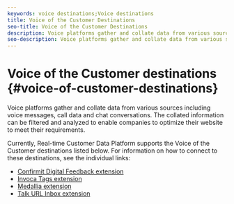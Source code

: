 ```yaml
---
keywords: voice destinations;Voice destinations
title: Voice of the Customer Destinations
seo-title: Voice of the Customer Destinations
description: Voice platforms gather and collate data from various sources including voice messages, call data and chat conversations. The collated information can be filtered and analyzed to enable companies to optimize their website to meet their requirements.
seo-description: Voice platforms gather and collate data from various sources including voice messages, call data and chat conversations. The collated information can be filtered and analyzed to enable companies to optimize their website to meet their requirements.
---
```


# Voice of the Customer destinations {#voice-of-customer-destinations}

Voice platforms gather and collate data from various sources including voice messages, call data and chat conversations. The collated information can be filtered and analyzed to enable companies to optimize their website to meet their requirements.

Currently, Real-time Customer Data Platform supports the Voice of the Customer destinations listed below. For information on how to connect to these destinations, see the individual links:

* [Confirmit Digital Feedback extension](confirmit-digital-feedback-extension.md)
* [Invoca Tags extension](/help/rtcdp/destinations/invoca-extension.md)
* [Medallia extension](medallia-extension.md)
* [Talk URL Inbox extension](talkurl-extension.md)
